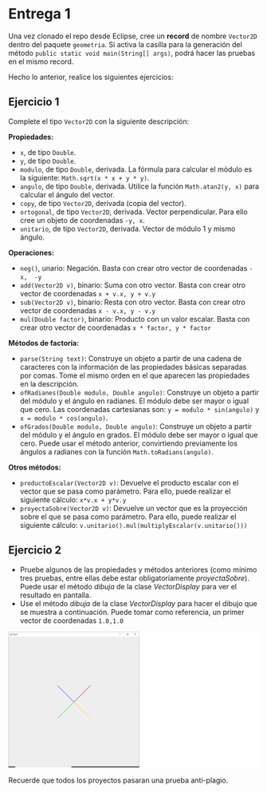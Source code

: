 # Entrega 1

Una vez clonado el repo desde Eclipse, cree un **record** de nombre `Vector2D` dentro del paquete `geometria`. Si activa la casilla para la generación del método `public static void main(String[] args)`, podrá hacer las pruebas en el mismo record.

Hecho lo anterior, realice los siguientes ejercicios:

## Ejercicio 1

Complete el tipo `Vector2D` con la siguiente descripción:

**Propiedades:**

- `x`, de tipo `Double`.
- `y`, de tipo `Double`.
- `modulo`, de tipo `Double`, derivada. La fórmula para calcular el módulo es la siguiente: `Math.sqrt(x * x + y * y)`.
- `angulo`, de tipo `Double`, derivada. Utilice la función `Math.atan2(y, x)` para calcular el ángulo del vector.
- `copy`, de tipo `Vector2D`, derivada (copia del vector).
- `ortogonal`, de tipo `Vector2D`, derivada. Vector perpendicular. Para ello cree un objeto de coordenadas `-y, x`.
- `unitario`, de tipo `Vector2D`, derivada. Vector de módulo 1 y mismo ángulo. 

**Operaciones:**

- `neg()`, unario: Negación. Basta con crear otro vector de coordenadas `-x,  -y`
- `add(Vector2D v)`, binario: Suma con otro vector. Basta con crear otro vector de coordenadas `x + v.x, y + v.y`
- `sub(Vector2D v)`, binario: Resta con otro vector. Basta con crear otro vector de coordenadas `x - v.x, y - v.y`
- `mul(Double factor)`, binario: Producto con un valor escalar. Basta con crear otro vector de coordenadas `x * factor, y * factor`

**Métodos de factoría:**

- `parse(String text)`: Construye un objeto a partir de una cadena de caracteres con la información de las propiedades básicas separadas por comas. Tome el mismo orden en el que aparecen las propiedades en la descripción.
- `ofRadianes(Double modulo, Double angulo)`: Construye un objeto a partir del módulo y el ángulo en radianes. El módulo debe ser mayor o igual que cero. Las coordenadas cartesianas son: `y = modulo * sin(angulo)` y `x = modulo * cos(angulo)`.
- `ofGrados(Double modulo, Double angulo)`: Construye un objeto a partir del módulo y el ángulo en grados. El módulo debe ser mayor o igual que cero. Puede usar el método anterior, convirtiendo previamente los ángulos a radianes con la función `Math.toRadians(angulo)`.

**Otros métodos:**

- `productoEscalar(Vector2D v)`: Devuelve el producto escalar con el vector que se pasa como parámetro. Para ello, puede realizar el siguiente cálculo: `x*v.x + y*v.y`
- `proyectaSobre(Vector2D v)`: Devuelve un vector que es la proyección sobre el que se pasa como parámetro. Para ello, puede realizar el siguiente cálculo: `v.unitario().mul(multiplyEscalar(v.unitario()))`
## Ejercicio 2
- Pruebe algunos de las propiedades y métodos anteriores (como mínimo tres pruebas, entre ellas debe estar obligatoriamente *proyectaSobre*). Puede usar el método *dibuja* de la clase *VectorDisplay* para ver el resultado en pantalla.
- Use el método *dibuja* de la clase *VectorDisplay* para hacer el dibujo que se muestra a continuación. Puede tomar como referencia, un primer vector de coordenadas `1.0,1.0`

![equis](equis.png)

Recuerde que todos los proyectos pasaran una prueba anti-plagio.
